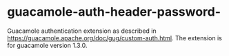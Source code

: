 # guacamole-auth-header-password-
Guacamole authentication extension as described in https://guacamole.apache.org/doc/gug/custom-auth.html. The extension is for guacamole version 1.3.0.
